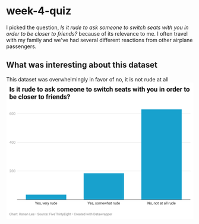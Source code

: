 # week-4-quiz
I picked the question, *Is it rude to ask someone to switch seats with you in order to be closer to friends?* because of its relevance to me. I often travel with my family and we've had several different reactions from other airplane passengers. 
## What was interesting about this dataset
This dataset was overwhelmingly in favor of no, it is not rude at all
![this is a data wrapper](kVqji-is-it-rude-to-ask-someone-to-switch-seats-with-you-in-order-to-be-closer-to-friends-.png)
